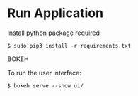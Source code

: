 # Run Application

Install python package required
```
$ sudo pip3 install -r requirements.txt
```

BOKEH

To run the user interface:
```
$ bokeh serve --show ui/
```
